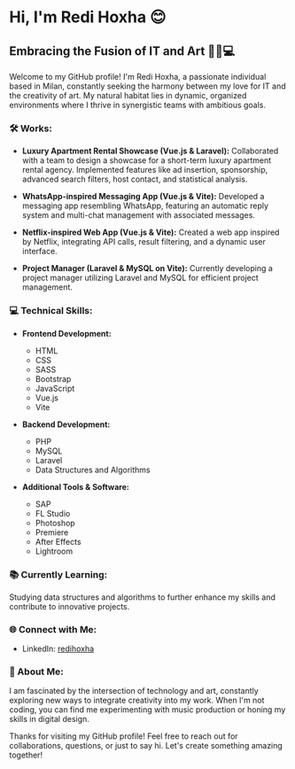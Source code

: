 # Hi, I'm Redi Hoxha 😊

## Embracing the Fusion of IT and Art 🎨🎵💻

Welcome to my GitHub profile! I'm Redi Hoxha, a passionate individual based in Milan, constantly seeking the harmony between my love for IT and the creativity of art. My natural habitat lies in dynamic, organized environments where I thrive in synergistic teams with ambitious goals.

### 🛠️ Works:

- **Luxury Apartment Rental Showcase (Vue.js & Laravel):**
  Collaborated with a team to design a showcase for a short-term luxury apartment rental agency. Implemented features like ad insertion, sponsorship, advanced search filters, host contact, and statistical analysis.

- **WhatsApp-inspired Messaging App (Vue.js & Vite):**
  Developed a messaging app resembling WhatsApp, featuring an automatic reply system and multi-chat management with associated messages.

- **Netflix-inspired Web App (Vue.js & Vite):**
  Created a web app inspired by Netflix, integrating API calls, result filtering, and a dynamic user interface.

- **Project Manager (Laravel & MySQL on Vite):**
  Currently developing a project manager utilizing Laravel and MySQL for efficient project management.

### 💻 Technical Skills:

- **Frontend Development:**
  - HTML
  - CSS
  - SASS
  - Bootstrap
  - JavaScript
  - Vue.js
  - Vite

- **Backend Development:**
  - PHP
  - MySQL
  - Laravel
  - Data Structures and Algorithms

- **Additional Tools & Software:**
  - SAP
  - FL Studio
  - Photoshop
  - Premiere
  - After Effects
  - Lightroom

### 📚 Currently Learning:

Studying data structures and algorithms to further enhance my skills and contribute to innovative projects.

### 🌐 Connect with Me:

- LinkedIn: [redihoxha](https://www.linkedin.com/in/redihoxha/)

### 🎨 About Me:

I am fascinated by the intersection of technology and art, constantly exploring new ways to integrate creativity into my work. When I'm not coding, you can find me experimenting with music production or honing my skills in digital design.

Thanks for visiting my GitHub profile! Feel free to reach out for collaborations, questions, or just to say hi. Let's create something amazing together!
